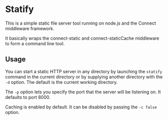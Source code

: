 Statify
=======

This is a simple static file server tool running on node.js and the Connect middleware framework.

It basically wraps the connect-static and connect-staticCache middleware to form a command line tool.

Usage
-----

You can start a static HTTP server in any directory by launching the ```statify``` command in the current directory or by supplying another directory with the ```-d``` option. The default is the current working directory.

The ```-p``` option lets you specify the port that the server will be listening on. It defaults to port 8000.

Caching is enabled by default. It can be disabled by passing the ```-c false``` option.

